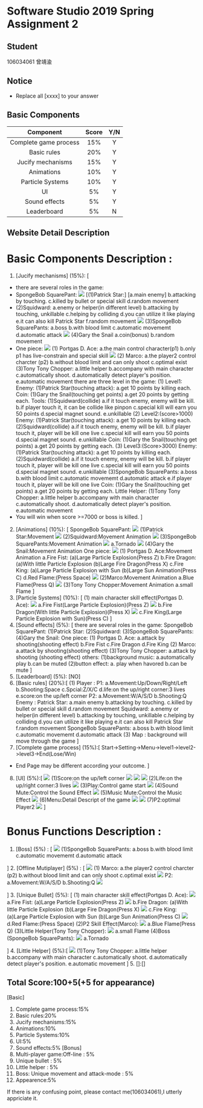 # Software Studio 2019 Spring Assignment 2
## Student
106034061 曾靖渝
## Notice
* Replace all [xxxx] to your answer

## Basic Components
|Component|Score|Y/N|
|:-:|:-:|:-:|
|Complete game process|15%|Y|
|Basic rules|20%|Y|
|Jucify mechanisms|15%|Y|
|Animations|10%|Y|
|Particle Systems|10%|Y|
|UI|5%|Y|
|Sound effects|5%|Y|
|Leaderboard|5%|N|

## Website Detail Description

# Basic Components Description : 
1. [Jucify mechanisms] (15%): [
* there are several roles in the game:
* SpongeBob SquarePant:
![](https://i.imgur.com/bqKxpig.png)
[(1)Patrick Star:]
[a.main enemy]
b.attacking by touching.
c.killed by bullet or special skill
d.random movement
* [](https://i.imgur.com/D4VwjaY.png)
(2)Squidward:
a.enemy or helper(in different level)
b.attacking by touching, unkillable 
c.helping by colliding
d.you can utilize it like playing 
e.it can also kill Patrick Star
f.random movement
![](https://i.imgur.com/yFrFjRg.png)
(3)SpongeBob SquarePants:
a.boss
b.with blood limit
c.automatic movememt
d.automatic attack
![](https://i.imgur.com/NtbtEzY.png)
(4)Gary the Snail
a.coin(bonus)
b.random movement
* One piece:
![](https://i.imgur.com/a6x2HsJ.png)
(1) Portgas D. Ace:
a.the main control character(p1)
b.only p1 has live-constrain and special skill
![](https://i.imgur.com/bkmEZZY.png)
(2) Marco:
a.the player2 control charcter (p2)
b.without blood limit and can only shoot
c.optimal exist
(3)Tony Tony Chopper:
a.little helper 
b.accompany with main character
c.automatically shoot.
d.automatically detect player's position.
e.automatic movement
there are three level in the game:
(1) Level1:
Enemy:
(1)Patrick Star(touching attack):
a.get 10 points by killing each. 
Coin:
(1)Gary the Snail(touching get points)
a.get 20 points by getting each.
Tools:
(1)Squidward(collide)
a.if it touch enemy, enemy will be kill.
b.if player touch it, it can be collide like             pinpon
c.special kill will earn you 50 points
d.special magnet sound.
e.unkillable
(2) Level2:(score>1000)
Enemy:
(1)Patrick Star(touching attack):
a.get 10 points by killing each. 
(2)Squidward(collide)
a.if it touch enemy, enemy will be kill.
b.if player touch it, player will be kill                 one live
c.special kill will earn you 50 points
d.special magnet sound.
e.unkillable
Coin:
(1)Gary the Snail(touching get points)
a.get 20 points by getting each.
(3) Level3:(Score>3000)
Enemy:
(1)Patrick Star(touching attack):
a.get 10 points by killing each. 
(2)Squidward(collide)
a.if it touch enemy, enemy will be kill.
b.if player touch it, player will be kill one live
c.special kill will earn you 50 points
d.special magnet sound.
e.unkillable
(3)SpongeBob SquarePants:
a.boss
b.with blood limit
c.automatic movememt
d.automatic attack
e.if player touch it, player will be kill one live
Coin:
(1)Gary the Snail(touching get points)
a.get 20 points by getting each.
Little Helper:
(1)Tony Tony Chopper:
a.little helper 
b.accompany with main character
c.automatically shoot.
d.automatically detect player's position.
e.automatic movement
* You will win when score >=7000 or boss is killed.
]
2. [Animations] (10%): [
SpongeBob SquarePant:
![](https://i.imgur.com/X4T1SlL.png)
(1)Patrick Star:Movement 
![](https://i.imgur.com/v5Ue4Fy.png)
(2)Squidward:Movement Animation
![](https://i.imgur.com/iTE4fJ0.png)
(3)SpongeBob SquarePants:Movement Animation
![](https://i.imgur.com/zzax7in.png)
a.Tornado
![](https://i.imgur.com/M2j9SGP.png)
(4)Gary the Snail:Movement Animation
One piece:
![](https://i.imgur.com/aTMXGkC.png)
(1) Portgas D. Ace:Movement Animation
a.Fire Fist:
(a)Large Particle Explosion(Press Z)
b.Fire Dragon:
(a)With little Particle Explosion
(b)Large Fire Dragon(Press X)
c.Fire King:
(a)Large Particle Explosion with Sun
(b)Large Sun Animation(Press C)
d.Red Flame:(Press Space)
![](https://i.imgur.com/slYCLoH.png)
(2)Marco:Movement Animation
a.Blue Flame(Press Q)
![](https://i.imgur.com/smmKnlJ.png)
(3)Tony Tony Chopper:Movement Animation
a.small Flame
]
3. [Particle Systems] (10%): [
(1) main character skill effect(Portgas D. Ace):
![](https://i.imgur.com/cBZoHj6.jpg)
a.Fire Fist(Large Particle Explosion)(Press Z)
![](https://i.imgur.com/7Ygy4L2.jpg)
b.Fire Dragon(With little Particle Explosion)(Press X)
![](https://i.imgur.com/Kg4ic2h.jpg)
c.Fire King(Large Particle Explosion with Sun)(Press C)
]
4. [Sound effects] (5%): [
there are several roles in the game:
SpongeBob SquarePant:
(1)Patrick Star:
(2)Squidward:
(3)SpongeBob SquarePants:
(4)Gary the Snail:
One piece:
(1) Portgas D. Ace:
a.attack by shooting(shooting effect)
b.Fire Fist
c.Fire Dragon
d.Fire King
(2) Marco:
a.attack by shooting(shooting effect)
(3)Tony Tony Chopper:
a.attack by shooting (shooting effect)
others:
(1)background music:
a.automatically play
b.can be muted
(2)button effect:
a. play when havored
b.can be mute
]
5. [Leaderboard] (5%): [NO]
6. [Basic rules] (20%):[
(1) Player : 
P1:
a.Movement:Up/Down/Right/Left
b.Shooting:Space
c.Spcial:Z/X/C
d.life:on the up/right corner:3 lives
e.score:on the up/left corner
P2:
a.Movement:W/A/S/D
b.Shooting:Q
Enemy : 
Patrick Star:
a.main enemy
b.attacking by touching.
c.killed by bullet or special skill
d.random movement
Squidward:
a.enemy or helper(in different level)
b.attacking by touching, unkillable 
c.helping by colliding
d.you can utilize it like playing 
e.it can also kill Patrick Star
f.random movement
SpongeBob SquarePants:
a.boss
b.with blood limit
c.automatic movememt
d.automatic attack
(3) Map : background will move through the game
]
7. [Complete game process] (15%):[
Start->Setting->Menu->level1->level2->level3->End(Lose/Win)
* End Page may be different according your outcome.
]
8. [UI] (5%):[
![](https://i.imgur.com/N941ZRB.jpg)
(1)Score:on the up/left corner
![](https://i.imgur.com/5byIyF7.png)
![](https://i.imgur.com/tKHnNVO.png)
![](https://i.imgur.com/5jmHH28.png)
(2)Life:on the up/right corner:3 lives 
![](https://i.imgur.com/ofcCBfK.png)
(3)Play:Control game start
![](https://i.imgur.com/aTbZbd2.png)
(4)Sound Mute:Control the Sound Effect
![](https://i.imgur.com/DVNiNmX.png)
(5)Music Mute:Control the Music Effect
![](https://i.imgur.com/cqOd1br.png)
(6)Menu:Detail Descript of the game
![](https://i.imgur.com/BmtUUSR.png)
![](https://i.imgur.com/mTPtCg2.jpg)
(7)P2:optimal Player2
![](https://i.imgur.com/JJ8U3KJ.png)
]
# Bonus Functions Description : 
1. [Boss] (5%) : [
![](https://i.imgur.com/9h5ott2.png)
(1)SpongeBob SquarePants:
a.boss
b.with blood limit
c.automatic movememt
d.automatic attack

]
2. [Offline Mutiplayer] (5%) : [
![](https://i.imgur.com/L6SPJN3.png)
(1) Marco:
a.the player2 control charcter (p2)
b.without blood limit and can only shoot
c.optimal exist
![](https://i.imgur.com/2mCFZg4.png)
P2:
a.Movement:W/A/S/D
b.Shooting:Q
![](https://i.imgur.com/7pq7Hz8.png)

]
3. [Unique Bullet] (5%): [
(1) main character skill effect(Portgas D. Ace):
![](https://i.imgur.com/pnlc2Mh.jpg)
a.Fire Fist:
(a)Large Particle Explosion(Press Z)
![](https://i.imgur.com/iB8C4Kt.jpg)
b.Fire Dragon:
(a)With little Particle Explosion
(b)Large Fire Dragon(Press X)
![](https://i.imgur.com/YLcBbEc.jpg)
c.Fire King:
(a)Large Particle Explosion with Sun
(b)Large Sun Animation(Press C)
![](https://i.imgur.com/W3vU66N.png)
d.Red Flame:(Press Space)
(2)P2 Skill Effect(Marco):
![](https://i.imgur.com/Nlx41TN.png)
a.Blue Flame(Press Q)
(3)Little Helper(Tony Tony Chopper):
![](https://i.imgur.com/IQq8DQ2.png)
a.small Flame
(4)Boss (SpongeBob SquarePants):
![](https://i.imgur.com/sA8tCIk.png)
a.Tornado

]
4. [Little Helper] (5%):[
![](https://i.imgur.com/qns1M60.png)
(1)Tony Tony Chopper:
a.little helper 
b.accompany with main character
c.automatically shoot.
d.automatically detect player's position.
e.automatic movement
]
5. []:[]
## Total Score:100+5(+5 for appearance)
[Basic]
1. Complete game process:15%    
2. Basic rules:20%
3. Jucify mechanisms:15%
4. Animations:10%
5. Particle Systems:10%
6. UI:5%
7. Sound effects:5%
[Bonus] 
8. Multi-player game:Off-line : 5%
9. Unique bullet : 5%
10. Little helper : 5%
11. Boss: Unique movement and attack-mode : 5%
12. Appearence:5%

If there is any confusing point, please contact me(106034061),I utterly appriciate it.


